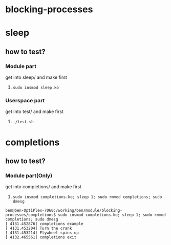 blocking-processes
===
# sleep
## how to test?
### Module part
get into sleep/ and make first
1. `sudo insmod sleep.ko`

### Userspace part
get into test/ and make first
1. `./test.sh`


# completions
## how to test?
### Module part(Only)
get into completions/ and make first
1. `sudo insmod completions.ko; sleep 1; sudo rmmod completions; sudo dmesg`
```
ben@ben-OptiPlex-7060:/working/ben/module/blocking-processes/completions$ sudo insmod completions.ko; sleep 1; sudo rmmod completions; sudo dmesg
[ 4131.452876] completions example
[ 4131.453204] Turn the crank
[ 4131.453214] Flywheel spins up
[ 4132.465561] completions exit
```
